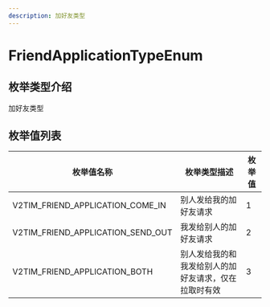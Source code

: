 ```yaml
---
description: 加好友类型
---
```


# FriendApplicationTypeEnum

## 枚举类型介绍

加好友类型

## 枚举值列表

| 枚举值名称                                 | 枚举类型描述                     | 枚举值 |
| ------------------------------------- | -------------------------- | --- |
| V2TIM\_FRIEND\_APPLICATION\_COME\_IN  | 别人发给我的加好友请求                | 1   |
| V2TIM\_FRIEND\_APPLICATION\_SEND\_OUT | 我发给别人的加好友请求                | 2   |
| V2TIM\_FRIEND\_APPLICATION\_BOTH      | 别人发给我的和我发给别人的加好友请求，仅在拉取时有效 | 3   |
